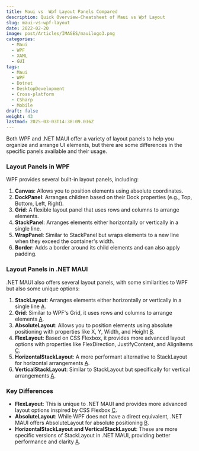 ```yaml
---
title: Maui vs  Wpf Layout Panels Compared
description: Quick Overview-Cheatsheet of Maui vs Wpf Layout
slug: maui-vs-wpf-layout
date: 2022-02-20
image: post/Articles/IMAGES/mauilogo3.png
categories:
  - Maui
  - WPF
  - XAML
  - GUI
tags:
  - Maui
  - WPF
  - Dotnet
  - DesktopDevelopment
  - Cross-platform
  - CSharp
  - Mobile
draft: false
weight: 43
lastmod: 2025-03-03T14:38:09.036Z
---
```

Both WPF and .NET MAUI offer a variety of layout panels to help you organize and arrange UI elements, but there are some differences in the specific panels available and their usage.

### Layout Panels in WPF

WPF provides several built-in layout panels, including:

1. **Canvas**: Allows you to position elements using absolute coordinates.
2. **DockPanel**: Arranges children based on their Dock properties (e.g., Top, Bottom, Left, Right).
3. **Grid**: A flexible layout panel that uses rows and columns to arrange elements.
4. **StackPanel**: Arranges elements either horizontally or vertically in a single line.
5. **WrapPanel**: Similar to StackPanel but wraps elements to a new line when they exceed the container's width.
6. **Border**: Adds a border around its child elements and can also apply padding.

### Layout Panels in .NET MAUI

.NET MAUI also offers several layout panels, with some similarities to WPF but also some unique options:

1. **StackLayout**: Arranges elements either horizontally or vertically in a single line [A](https://learn.microsoft.com/en-us/dotnet/maui/user-interface/layouts/?view=net-maui-9.0\&copilot_analytics_metadata=eyJldmVudEluZm9fbWVzc2FnZUlkIjoiRlNUMmFDcFUxdGpocm51WThkZGQ1IiwiZXZlbnRJbmZvX2NsaWNrU291cmNlIjoiY2l0YXRpb25MaW5rIiwiZXZlbnRJbmZvX2NvbnZlcnNhdGlvbklkIjoiUVpWZTNISG9uUmFDZThwQ3RGWU14IiwiZXZlbnRJbmZvX2NsaWNrRGVzdGluYXRpb24iOiJodHRwczpcL1wvbGVhcm4ubWljcm9zb2Z0LmNvbVwvZW4tdXNcL2RvdG5ldFwvbWF1aVwvdXNlci1pbnRlcmZhY2VcL2xheW91dHNcLz92aWV3PW5ldC1tYXVpLTkuMCJ9\&citationMarker=9F742443-6C92-4C44-BF58-8F5A7C53B6F1).
2. **Grid**: Similar to WPF's Grid, it uses rows and columns to arrange elements [A](https://learn.microsoft.com/en-us/dotnet/maui/user-interface/layouts/?view=net-maui-9.0\&copilot_analytics_metadata=eyJldmVudEluZm9fY2xpY2tTb3VyY2UiOiJjaXRhdGlvbkxpbmsiLCJldmVudEluZm9fY29udmVyc2F0aW9uSWQiOiJRWlZlM0hIb25SYUNlOHBDdEZZTXgiLCJldmVudEluZm9fbWVzc2FnZUlkIjoiRlNUMmFDcFUxdGpocm51WThkZGQ1IiwiZXZlbnRJbmZvX2NsaWNrRGVzdGluYXRpb24iOiJodHRwczpcL1wvbGVhcm4ubWljcm9zb2Z0LmNvbVwvZW4tdXNcL2RvdG5ldFwvbWF1aVwvdXNlci1pbnRlcmZhY2VcL2xheW91dHNcLz92aWV3PW5ldC1tYXVpLTkuMCJ9\&citationMarker=9F742443-6C92-4C44-BF58-8F5A7C53B6F1).
3. **AbsoluteLayout**: Allows you to position elements using absolute positioning with properties like X, Y, Width, and Height [B](https://learn.microsoft.com/en-us/dotnet/maui/user-interface/layouts/custom?view=net-maui-9.0\&copilot_analytics_metadata=eyJldmVudEluZm9fbWVzc2FnZUlkIjoiRlNUMmFDcFUxdGpocm51WThkZGQ1IiwiZXZlbnRJbmZvX2NsaWNrU291cmNlIjoiY2l0YXRpb25MaW5rIiwiZXZlbnRJbmZvX2NsaWNrRGVzdGluYXRpb24iOiJodHRwczpcL1wvbGVhcm4ubWljcm9zb2Z0LmNvbVwvZW4tdXNcL2RvdG5ldFwvbWF1aVwvdXNlci1pbnRlcmZhY2VcL2xheW91dHNcL2N1c3RvbT92aWV3PW5ldC1tYXVpLTkuMCIsImV2ZW50SW5mb19jb252ZXJzYXRpb25JZCI6IlFaVmUzSEhvblJhQ2U4cEN0RllNeCJ9\&citationMarker=9F742443-6C92-4C44-BF58-8F5A7C53B6F1).
4. **FlexLayout**: Based on CSS Flexbox, it provides more advanced layout options with properties like FlexDirection, JustifyContent, and AlignItems [C](https://learn.microsoft.com/en-us/dotnet/maui/user-interface/layouts/flexlayout?view=net-maui-9.0\&copilot_analytics_metadata=eyJldmVudEluZm9fbWVzc2FnZUlkIjoiRlNUMmFDcFUxdGpocm51WThkZGQ1IiwiZXZlbnRJbmZvX2NvbnZlcnNhdGlvbklkIjoiUVpWZTNISG9uUmFDZThwQ3RGWU14IiwiZXZlbnRJbmZvX2NsaWNrRGVzdGluYXRpb24iOiJodHRwczpcL1wvbGVhcm4ubWljcm9zb2Z0LmNvbVwvZW4tdXNcL2RvdG5ldFwvbWF1aVwvdXNlci1pbnRlcmZhY2VcL2xheW91dHNcL2ZsZXhsYXlvdXQ/dmlldz1uZXQtbWF1aS05LjAiLCJldmVudEluZm9fY2xpY2tTb3VyY2UiOiJjaXRhdGlvbkxpbmsifQ%3D%3D\&citationMarker=9F742443-6C92-4C44-BF58-8F5A7C53B6F1).
5. **HorizontalStackLayout**: A more performant alternative to StackLayout for horizontal arrangements [A](https://learn.microsoft.com/en-us/dotnet/maui/user-interface/layouts/?view=net-maui-9.0\&copilot_analytics_metadata=eyJldmVudEluZm9fbWVzc2FnZUlkIjoiRlNUMmFDcFUxdGpocm51WThkZGQ1IiwiZXZlbnRJbmZvX2NsaWNrRGVzdGluYXRpb24iOiJodHRwczpcL1wvbGVhcm4ubWljcm9zb2Z0LmNvbVwvZW4tdXNcL2RvdG5ldFwvbWF1aVwvdXNlci1pbnRlcmZhY2VcL2xheW91dHNcLz92aWV3PW5ldC1tYXVpLTkuMCIsImV2ZW50SW5mb19jbGlja1NvdXJjZSI6ImNpdGF0aW9uTGluayIsImV2ZW50SW5mb19jb252ZXJzYXRpb25JZCI6IlFaVmUzSEhvblJhQ2U4cEN0RllNeCJ9\&citationMarker=9F742443-6C92-4C44-BF58-8F5A7C53B6F1).
6. **VerticalStackLayout**: Similar to StackLayout but specifically for vertical arrangements [A](https://learn.microsoft.com/en-us/dotnet/maui/user-interface/layouts/?view=net-maui-9.0\&copilot_analytics_metadata=eyJldmVudEluZm9fY2xpY2tEZXN0aW5hdGlvbiI6Imh0dHBzOlwvXC9sZWFybi5taWNyb3NvZnQuY29tXC9lbi11c1wvZG90bmV0XC9tYXVpXC91c2VyLWludGVyZmFjZVwvbGF5b3V0c1wvP3ZpZXc9bmV0LW1hdWktOS4wIiwiZXZlbnRJbmZvX21lc3NhZ2VJZCI6IkZTVDJhQ3BVMXRqaHJudVk4ZGRkNSIsImV2ZW50SW5mb19jb252ZXJzYXRpb25JZCI6IlFaVmUzSEhvblJhQ2U4cEN0RllNeCIsImV2ZW50SW5mb19jbGlja1NvdXJjZSI6ImNpdGF0aW9uTGluayJ9\&citationMarker=9F742443-6C92-4C44-BF58-8F5A7C53B6F1).

### Key Differences

* **FlexLayout**: This is unique to .NET MAUI and provides more advanced layout options inspired by CSS Flexbox [C](https://learn.microsoft.com/en-us/dotnet/maui/user-interface/layouts/flexlayout?view=net-maui-9.0\&copilot_analytics_metadata=eyJldmVudEluZm9fY29udmVyc2F0aW9uSWQiOiJRWlZlM0hIb25SYUNlOHBDdEZZTXgiLCJldmVudEluZm9fY2xpY2tTb3VyY2UiOiJjaXRhdGlvbkxpbmsiLCJldmVudEluZm9fY2xpY2tEZXN0aW5hdGlvbiI6Imh0dHBzOlwvXC9sZWFybi5taWNyb3NvZnQuY29tXC9lbi11c1wvZG90bmV0XC9tYXVpXC91c2VyLWludGVyZmFjZVwvbGF5b3V0c1wvZmxleGxheW91dD92aWV3PW5ldC1tYXVpLTkuMCIsImV2ZW50SW5mb19tZXNzYWdlSWQiOiJGU1QyYUNwVTF0amhybnVZOGRkZDUifQ%3D%3D\&citationMarker=9F742443-6C92-4C44-BF58-8F5A7C53B6F1).
* **AbsoluteLayout**: While WPF does not have a direct equivalent, .NET MAUI offers AbsoluteLayout for absolute positioning [B](https://learn.microsoft.com/en-us/dotnet/maui/user-interface/layouts/custom?view=net-maui-9.0\&copilot_analytics_metadata=eyJldmVudEluZm9fY2xpY2tTb3VyY2UiOiJjaXRhdGlvbkxpbmsiLCJldmVudEluZm9fY2xpY2tEZXN0aW5hdGlvbiI6Imh0dHBzOlwvXC9sZWFybi5taWNyb3NvZnQuY29tXC9lbi11c1wvZG90bmV0XC9tYXVpXC91c2VyLWludGVyZmFjZVwvbGF5b3V0c1wvY3VzdG9tP3ZpZXc9bmV0LW1hdWktOS4wIiwiZXZlbnRJbmZvX2NvbnZlcnNhdGlvbklkIjoiUVpWZTNISG9uUmFDZThwQ3RGWU14IiwiZXZlbnRJbmZvX21lc3NhZ2VJZCI6IkZTVDJhQ3BVMXRqaHJudVk4ZGRkNSJ9\&citationMarker=9F742443-6C92-4C44-BF58-8F5A7C53B6F1).
* **HorizontalStackLayout and VerticalStackLayout**: These are more specific versions of StackLayout in .NET MAUI, providing better performance and clarity [A](https://learn.microsoft.com/en-us/dotnet/maui/user-interface/layouts/?view=net-maui-9.0\&copilot_analytics_metadata=eyJldmVudEluZm9fY29udmVyc2F0aW9uSWQiOiJRWlZlM0hIb25SYUNlOHBDdEZZTXgiLCJldmVudEluZm9fY2xpY2tTb3VyY2UiOiJjaXRhdGlvbkxpbmsiLCJldmVudEluZm9fbWVzc2FnZUlkIjoiRlNUMmFDcFUxdGpocm51WThkZGQ1IiwiZXZlbnRJbmZvX2NsaWNrRGVzdGluYXRpb24iOiJodHRwczpcL1wvbGVhcm4ubWljcm9zb2Z0LmNvbVwvZW4tdXNcL2RvdG5ldFwvbWF1aVwvdXNlci1pbnRlcmZhY2VcL2xheW91dHNcLz92aWV3PW5ldC1tYXVpLTkuMCJ9\&citationMarker=9F742443-6C92-4C44-BF58-8F5A7C53B6F1).
